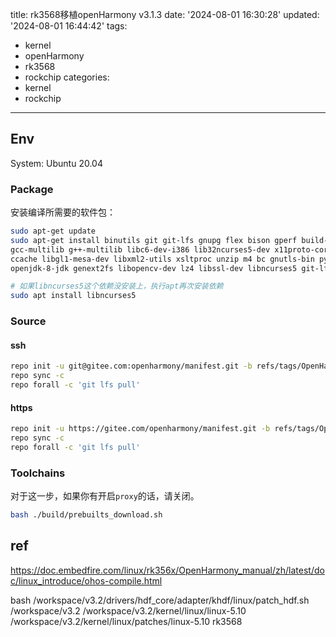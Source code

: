 title: rk3568移植openHarmony v3.1.3
date: '2024-08-01 16:30:28'
updated: '2024-08-01 16:44:42'
tags:
  - kernel
  - openHarmony
  - rk3568
  - rockchip
categories:
  - kernel
  - rockchip
---
## Env
System: Ubuntu 20.04

### Package
安装编译所需要的软件包：

```bash
sudo apt-get update
sudo apt-get install binutils git git-lfs gnupg flex bison gperf build-essential zlib1g-dev \
gcc-multilib g++-multilib libc6-dev-i386 lib32ncurses5-dev x11proto-core-dev libx11-dev \
ccache libgl1-mesa-dev libxml2-utils xsltproc unzip m4 bc gnutls-bin python3.8 python3-pip ruby \
openjdk-8-jdk genext2fs libopencv-dev lz4 libssl-dev libncurses5 git-lfs lib32z1-dev zip curl

# 如果libncurses5这个依赖没安装上，执行apt再次安装依赖
sudo apt install libncurses5
```

### Source

#### ssh

```bash
repo init -u git@gitee.com:openharmony/manifest.git -b refs/tags/OpenHarmony-v3.1.3-Release --no-repo-verify
repo sync -c
repo forall -c 'git lfs pull'
```
#### https

```bash
repo init -u https://gitee.com/openharmony/manifest.git -b refs/tags/OpenHarmony-v3.1.3-Release --no-repo-verify
repo sync -c
repo forall -c 'git lfs pull'
```

### Toolchains

对于这一步，如果你有开启`proxy`的话，请关闭。


```bash
bash ./build/prebuilts_download.sh
```


## ref
https://doc.embedfire.com/linux/rk356x/OpenHarmony_manual/zh/latest/doc/linux_introduce/ohos-compile.html


bash /workspace/v3.2/drivers/hdf_core/adapter/khdf/linux/patch_hdf.sh /workspace/v3.2 /workspace/v3.2/kernel/linux/linux-5.10 /workspace/v3.2/kernel/linux/patches/linux-5.10 rk3568